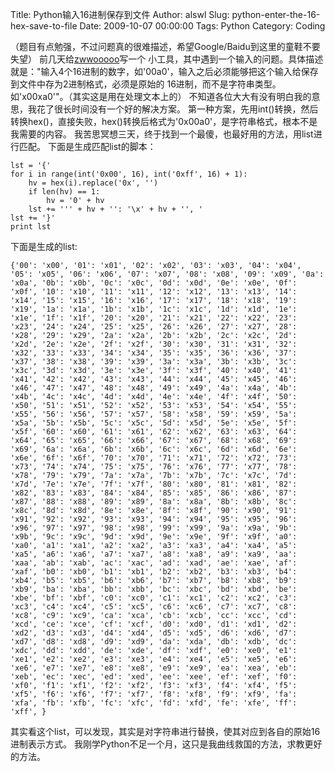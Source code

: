 Title: Python输入16进制保存到文件
Author: alswl
Slug: python-enter-the-16-hex-save-to-file
Date: 2009-10-07 00:00:00
Tags: Python
Category: Coding

（题目有点勉强，不过问题真的很难描述，希望Google/Baidu到这里的童鞋不要失望） 前几天给[zwwooooo](http://zww.me/)写一个
小工具，其中遇到一个输入的问题。具体描述就是："输入4个16进制的数字，如'00a0'，输入之后必须能够把这个输入给保存到文件中存为2进制格式，必须是原始的
16进制，而不是字符串类型。如'x00xa0'"。（其实这是用在处理文本上的） 不知道各位大大有没有明白我的意思，我花了很长时间没有一个好的解决方案。
第一种方案，先用int()转换，然后转换hex()，直接失败，hex()转换后格式为'0x00a0'，是字符串格式，根本不是我需要的内容。
我苦思冥想三天，终于找到一个最傻，也最好用的方法，用list进行匹配。 下面是生成匹配list的脚本：

    
    lst = '{'
    for i in range(int('0x00', 16), int('0xff', 16) + 1):
        hv = hex(i).replace('0x', '')
        if len(hv) == 1:
            hv = '0' + hv
        lst += ''' + hv + '': '\x' + hv + '', '
    lst += '}'
    print lst

下面是生成的list:

    
    {'00': 'x00', '01': 'x01', '02': 'x02', '03': 'x03', '04': 'x04', '05': 'x05', '06': 'x06', '07': 'x07', '08': 'x08', '09': 'x09', '0a': 'x0a', '0b': 'x0b', '0c': 'x0c', '0d': 'x0d', '0e': 'x0e', '0f': 'x0f', '10': 'x10', '11': 'x11', '12': 'x12', '13': 'x13', '14': 'x14', '15': 'x15', '16': 'x16', '17': 'x17', '18': 'x18', '19': 'x19', '1a': 'x1a', '1b': 'x1b', '1c': 'x1c', '1d': 'x1d', '1e': 'x1e', '1f': 'x1f', '20': 'x20', '21': 'x21', '22': 'x22', '23': 'x23', '24': 'x24', '25': 'x25', '26': 'x26', '27': 'x27', '28': 'x28', '29': 'x29', '2a': 'x2a', '2b': 'x2b', '2c': 'x2c', '2d': 'x2d', '2e': 'x2e', '2f': 'x2f', '30': 'x30', '31': 'x31', '32': 'x32', '33': 'x33', '34': 'x34', '35': 'x35', '36': 'x36', '37': 'x37', '38': 'x38', '39': 'x39', '3a': 'x3a', '3b': 'x3b', '3c': 'x3c', '3d': 'x3d', '3e': 'x3e', '3f': 'x3f', '40': 'x40', '41': 'x41', '42': 'x42', '43': 'x43', '44': 'x44', '45': 'x45', '46': 'x46', '47': 'x47', '48': 'x48', '49': 'x49', '4a': 'x4a', '4b': 'x4b', '4c': 'x4c', '4d': 'x4d', '4e': 'x4e', '4f': 'x4f', '50': 'x50', '51': 'x51', '52': 'x52', '53': 'x53', '54': 'x54', '55': 'x55', '56': 'x56', '57': 'x57', '58': 'x58', '59': 'x59', '5a': 'x5a', '5b': 'x5b', '5c': 'x5c', '5d': 'x5d', '5e': 'x5e', '5f': 'x5f', '60': 'x60', '61': 'x61', '62': 'x62', '63': 'x63', '64': 'x64', '65': 'x65', '66': 'x66', '67': 'x67', '68': 'x68', '69': 'x69', '6a': 'x6a', '6b': 'x6b', '6c': 'x6c', '6d': 'x6d', '6e': 'x6e', '6f': 'x6f', '70': 'x70', '71': 'x71', '72': 'x72', '73': 'x73', '74': 'x74', '75': 'x75', '76': 'x76', '77': 'x77', '78': 'x78', '79': 'x79', '7a': 'x7a', '7b': 'x7b', '7c': 'x7c', '7d': 'x7d', '7e': 'x7e', '7f': 'x7f', '80': 'x80', '81': 'x81', '82': 'x82', '83': 'x83', '84': 'x84', '85': 'x85', '86': 'x86', '87': 'x87', '88': 'x88', '89': 'x89', '8a': 'x8a', '8b': 'x8b', '8c': 'x8c', '8d': 'x8d', '8e': 'x8e', '8f': 'x8f', '90': 'x90', '91': 'x91', '92': 'x92', '93': 'x93', '94': 'x94', '95': 'x95', '96': 'x96', '97': 'x97', '98': 'x98', '99': 'x99', '9a': 'x9a', '9b': 'x9b', '9c': 'x9c', '9d': 'x9d', '9e': 'x9e', '9f': 'x9f', 'a0': 'xa0', 'a1': 'xa1', 'a2': 'xa2', 'a3': 'xa3', 'a4': 'xa4', 'a5': 'xa5', 'a6': 'xa6', 'a7': 'xa7', 'a8': 'xa8', 'a9': 'xa9', 'aa': 'xaa', 'ab': 'xab', 'ac': 'xac', 'ad': 'xad', 'ae': 'xae', 'af': 'xaf', 'b0': 'xb0', 'b1': 'xb1', 'b2': 'xb2', 'b3': 'xb3', 'b4': 'xb4', 'b5': 'xb5', 'b6': 'xb6', 'b7': 'xb7', 'b8': 'xb8', 'b9': 'xb9', 'ba': 'xba', 'bb': 'xbb', 'bc': 'xbc', 'bd': 'xbd', 'be': 'xbe', 'bf': 'xbf', 'c0': 'xc0', 'c1': 'xc1', 'c2': 'xc2', 'c3': 'xc3', 'c4': 'xc4', 'c5': 'xc5', 'c6': 'xc6', 'c7': 'xc7', 'c8': 'xc8', 'c9': 'xc9', 'ca': 'xca', 'cb': 'xcb', 'cc': 'xcc', 'cd': 'xcd', 'ce': 'xce', 'cf': 'xcf', 'd0': 'xd0', 'd1': 'xd1', 'd2': 'xd2', 'd3': 'xd3', 'd4': 'xd4', 'd5': 'xd5', 'd6': 'xd6', 'd7': 'xd7', 'd8': 'xd8', 'd9': 'xd9', 'da': 'xda', 'db': 'xdb', 'dc': 'xdc', 'dd': 'xdd', 'de': 'xde', 'df': 'xdf', 'e0': 'xe0', 'e1': 'xe1', 'e2': 'xe2', 'e3': 'xe3', 'e4': 'xe4', 'e5': 'xe5', 'e6': 'xe6', 'e7': 'xe7', 'e8': 'xe8', 'e9': 'xe9', 'ea': 'xea', 'eb': 'xeb', 'ec': 'xec', 'ed': 'xed', 'ee': 'xee', 'ef': 'xef', 'f0': 'xf0', 'f1': 'xf1', 'f2': 'xf2', 'f3': 'xf3', 'f4': 'xf4', 'f5': 'xf5', 'f6': 'xf6', 'f7': 'xf7', 'f8': 'xf8', 'f9': 'xf9', 'fa': 'xfa', 'fb': 'xfb', 'fc': 'xfc', 'fd': 'xfd', 'fe': 'xfe', 'ff': 'xff', }

其实看这个list，可以发现，其实是对字符串进行替换，使其对应到各自的原始16进制表示方式。
我刚学Python不足一个月，这只是我曲线救国的方法，求教更好的方法。

